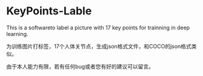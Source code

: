 # KeyPoints-Lable
This is a softwareto label a picture with 17 key points for trainning in deep learning.

为训练图片打标签，17个人体关节点，生成json格式文件，和COCO的json格式类似。

由于本人能力有限，若有任何bug或者您有好的建议可以留言。
